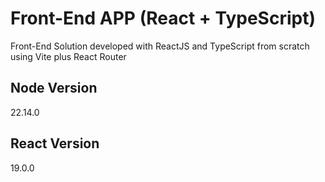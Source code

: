 # Front-End APP (React + TypeScript)
Front-End Solution developed with ReactJS and TypeScript from scratch using Vite plus React Router

## Node Version
22.14.0

## React Version
19.0.0
